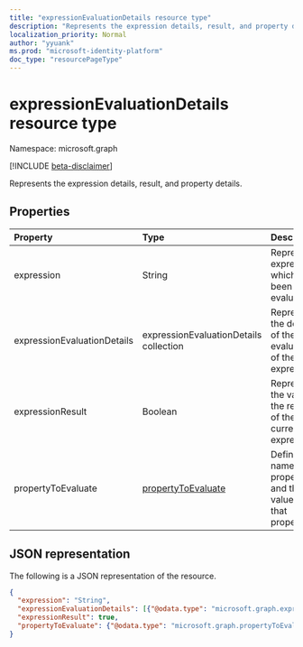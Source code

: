 ```yaml
---
title: "expressionEvaluationDetails resource type"
description: "Represents the expression details, result, and property details."
localization_priority: Normal
author: "yyuank"
ms.prod: "microsoft-identity-platform"
doc_type: "resourcePageType"
---
```


# expressionEvaluationDetails resource type

Namespace: microsoft.graph

[!INCLUDE [beta-disclaimer](../../includes/beta-disclaimer.md)]

Represents the expression details, result, and property details.

## Properties

| Property     | Type        | Description |
|:-------------|:------------|:------------|
| expression | String | Represents expression which has been evaluated. |
| expressionEvaluationDetails | expressionEvaluationDetails collection | Represents the details of the evaluation of the expression. |
| expressionResult | Boolean | Represents the value of the result of the current expression. |
| propertyToEvaluate | [propertyToEvaluate](propertytoevaluate.md) | Defines the name of the property and the value of that property. |

## JSON representation

The following is a JSON representation of the resource.

<!-- {
  "blockType": "resource",
  "optionalProperties": [

  ],
  "@odata.type": "microsoft.graph.expressionEvaluationDetails",
  "baseType": null
}-->

```json
{
  "expression": "String",
  "expressionEvaluationDetails": [{"@odata.type": "microsoft.graph.expressionEvaluationDetails"}],
  "expressionResult": true,
  "propertyToEvaluate": {"@odata.type": "microsoft.graph.propertyToEvaluate"}
}
```

<!-- uuid: 16cd6b66-4b1a-43a1-adaf-3a886856ed98
2019-02-04 14:57:30 UTC -->
<!-- {
  "type": "#page.annotation",
  "description": "expressionEvaluationDetails resource",
  "keywords": "",
  "section": "documentation",
  "tocPath": ""
}-->